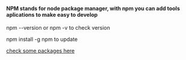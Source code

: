 #### NPM stands for node package manager, with npm you can add tools aplications to make easy to develop

npm --version or npm -v to check version

npm install -g npm to update

[check some packages here](npmjs.com)

